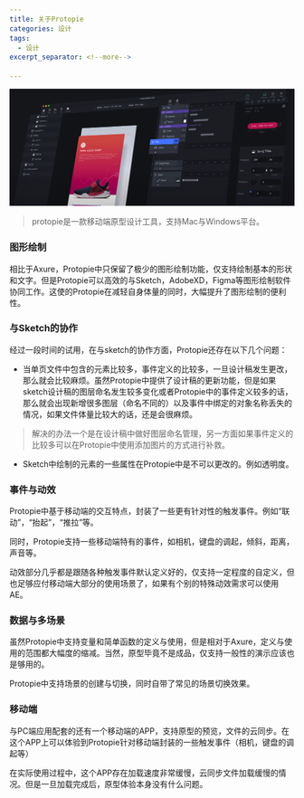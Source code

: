 ```yaml
---
title: 关于Protopie
categories: 设计
tags:
  - 设计
excerpt_separator: <!--more-->

---
```


![01](/wp-content/uploads/2019/06/protopie.png)



> protopie是一款移动端原型设计工具，支持Mac与Windows平台。



### 图形绘制

相比于Axure，Protopie中只保留了极少的图形绘制功能，仅支持绘制基本的形状和文字。但是Protopie可以高效的与Sketch，AdobeXD，Figma等图形绘制软件协同工作。这使的Protopie在减轻自身体量的同时，大幅提升了图形绘制的便利性。

<!--more-->

### 与Sketch的协作

经过一段时间的试用，在与sketch的协作方面，Protopie还存在以下几个问题：

* 当单页文件中包含的元素比较多，事件定义的比较多，一旦设计稿发生更改，那么就会比较麻烦。虽然Protopie中提供了设计稿的更新功能，但是如果sketch设计稿的图层命名发生较多变化或者Protopie中的事件定义较多的话，那么就会出现新增很多图层（命名不同的）以及事件中绑定的对象名称丢失的情况，如果文件体量比较大的话，还是会很麻烦。

> 解决的办法一个是在设计稿中做好图层命名管理，另一方面如果事件定义的比较多可以在Protopie中使用添加图片的方式进行补救。



* Sketch中绘制的元素的一些属性在Protopie中是不可以更改的。例如透明度。



### 事件与动效

Protopie中基于移动端的交互特点，封装了一些更有针对性的触发事件。例如“联动”，“抬起”，“推拉”等。

同时，Protopie支持一些移动端特有的事件，如相机，键盘的调起，倾斜，距离，声音等。

动效部分几乎都是跟随各种触发事件默认定义好的，仅支持一定程度的自定义，但也足够应付移动端大部分的使用场景了，如果有个别的特殊动效需求可以使用AE。



### 数据与多场景

虽然Protopie中支持变量和简单函数的定义与使用，但是相对于Axure，定义与使用的范围都大幅度的缩减。当然，原型毕竟不是成品，仅支持一般性的演示应该也是够用的。

Protopie中支持场景的创建与切换，同时自带了常见的场景切换效果。



### 移动端

与PC端应用配套的还有一个移动端的APP，支持原型的预览，文件的云同步。在这个APP上可以体验到Protopie针对移动端封装的一些触发事件（相机，键盘的调起等）

在实际使用过程中，这个APP存在加载速度非常缓慢，云同步文件加载缓慢的情况。但是一旦加载完成后，原型体验本身没有什么问题。